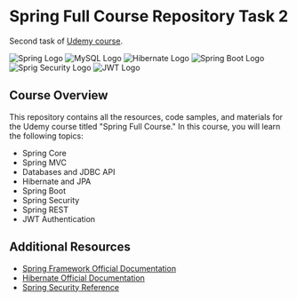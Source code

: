 # Spring Full Course Repository Task 2

Second task of [Udemy course](https://www.udemy.com/share/106mco3@iKlYYe1XANRZsws5QZCkjo17_x79WU6QQGT_tYQ0oUgQQDeqNj_5cdDMw3diEEhyVw==/).

![Spring Logo](https://img.shields.io/badge/Spring-6DB33F?style=for-the-badge&logo=spring&logoColor=white) ![MySQL Logo](https://img.shields.io/badge/MySQL-005C84?style=for-the-badge&logo=mysql&logoColor=white) ![Hibernate Logo](https://img.shields.io/badge/Hibernate-59666C?style=for-the-badge&logo=Hibernate&logoColor=white) ![Spring Boot Logo](https://img.shields.io/badge/Spring_Boot-F2F4F9?style=for-the-badge&logo=spring-boot) ![Sprig Security Logo](https://img.shields.io/badge/Spring_Security-6DB33F?style=for-the-badge&logo=Spring-Security&logoColor=white) ![JWT Logo](https://img.shields.io/badge/JWT-000000?style=for-the-badge&logo=JSON%20web%20tokens&logoColor=white)

## Course Overview

This repository contains all the resources, code samples, and materials for the Udemy course titled "Spring Full Course." In this course, you will learn the following topics:

- Spring Core
- Spring MVC
- Databases and JDBC API
- Hibernate and JPA
- Spring Boot
- Spring Security
- Spring REST
- JWT Authentication

## Additional Resources
- [Spring Framework Official Documentation](https://spring.io/guides)
- [Hibernate Official Documentation](https://hibernate.org/orm/documentation/5.5/)
- [Spring Security Reference](https://docs.spring.io/spring-security/reference/html5/)

